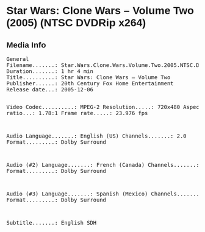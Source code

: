 <div lang="en-US" style="font-family: Helvetica, sans-serif;">
<h1>Star Wars: Clone Wars – Volume Two (2005) (NTSC DVDRip x264)</h1>

<h2>Media Info</h2>
<pre>
General
Filename.......: Star.Wars.Clone.Wars.Volume.Two.2005.NTSC.DVDRip.x264.mkv
Duration.......: 1 hr 4 min
Title..........: Star Wars: Clone Wars – Volume Two
Publisher......: 20th Century Fox Home Entertainment
Release date...: 2005-12-06

Video
Codec..........: MPEG-2
Resolution.....: 720x480
Aspect ratio...: 1.78:1
Frame rate.....: 23.976 fps

Audio
Language.......: English (US)
Channels.......: 2.0
Format.........: Dolby Surround

Audio (#2)
Language.......: French (Canada)
Channels.......: 2.0
Format.........: Dolby Surround

Audio (#3)
Language.......: Spanish (Mexico)
Channels.......: 2.0
Format.........: Dolby Surround

Subtitle.......: English SDH
</pre>
</div>